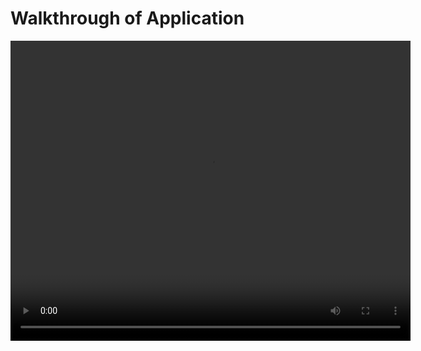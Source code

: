 # Walkthrough of Application

<video src="images/DEMO.mp4" width="640" height="480" controls></video>
